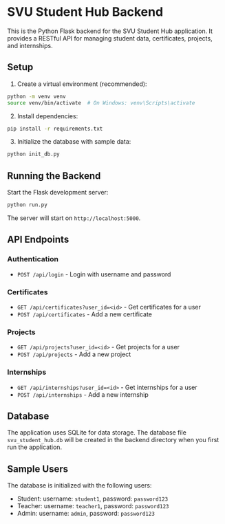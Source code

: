 # SVU Student Hub Backend

This is the Python Flask backend for the SVU Student Hub application. It provides a RESTful API for managing student data, certificates, projects, and internships.

## Setup

1. Create a virtual environment (recommended):
```bash
python -m venv venv
source venv/bin/activate  # On Windows: venv\Scripts\activate
```

2. Install dependencies:
```bash
pip install -r requirements.txt
```

3. Initialize the database with sample data:
```bash
python init_db.py
```

## Running the Backend

Start the Flask development server:
```bash
python run.py
```

The server will start on `http://localhost:5000`.

## API Endpoints

### Authentication
- `POST /api/login` - Login with username and password

### Certificates
- `GET /api/certificates?user_id=<id>` - Get certificates for a user
- `POST /api/certificates` - Add a new certificate

### Projects
- `GET /api/projects?user_id=<id>` - Get projects for a user
- `POST /api/projects` - Add a new project

### Internships
- `GET /api/internships?user_id=<id>` - Get internships for a user
- `POST /api/internships` - Add a new internship

## Database

The application uses SQLite for data storage. The database file `svu_student_hub.db` will be created in the backend directory when you first run the application.

## Sample Users

The database is initialized with the following users:
- Student: username: `student1`, password: `password123`
- Teacher: username: `teacher1`, password: `password123`
- Admin: username: `admin`, password: `password123` 